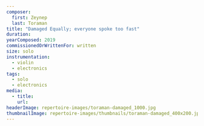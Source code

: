 ```yaml
---
composer:
  first: Zeynep
  last: Toraman
title: "Damaged Equally; everyone spoke too fast"
duration:
yearComposed: 2019
commissionedOrWrittenFor: written
size: solo
instrumentation:
  - violin
  - electronics
tags:
  - solo
  - electronics
media:
  - title:
    url:
headerImage: repertoire-images/toraman-damaged_1000.jpg
thumbnailImage: repertoire-images/thumbnails/toraman-damaged_400x200.jpg
---
```

